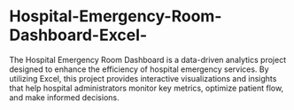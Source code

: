 # Hospital-Emergency-Room-Dashboard-Excel-
The Hospital Emergency Room Dashboard is a data-driven analytics project designed to enhance the efficiency of hospital emergency services. By utilizing Excel, this project provides interactive visualizations and insights that help hospital administrators monitor key metrics, optimize patient flow, and make informed decisions.
